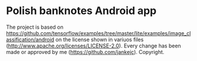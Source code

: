 # Polish banknotes Android app
The project is based on https://github.com/tensorflow/examples/tree/master/lite/examples/image_classification/android
on the license shown in variuos files (http://www.apache.org/licenses/LICENSE-2.0). 
Every change has been made or approved by me (https://github.com/jankejc).
Copyright.